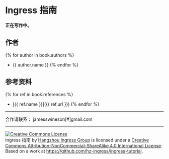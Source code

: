 # Ingress 指南

**正在写作中。**

## 作者

{% for author in book.authors %}
  - {{ author.name }}
{% endfor %}

## 参考资料

{% for ref in book.references %}
  - [{{ ref.name }}]({{ ref.url }})
{% endfor %}

-------------

合作请联系： jamesswineson[#]gmail.com

-------------

<a rel="license" href="http://creativecommons.org/licenses/by-nc-sa/4.0/"><img alt="Creative Commons License" style="border-width:0" src="https://i.creativecommons.org/l/by-nc-sa/4.0/88x31.png" /></a><br /><span xmlns:dct="http://purl.org/dc/terms/" href="http://purl.org/dc/dcmitype/Text" property="dct:title" rel="dct:type">Ingress 指南</span> by <a xmlns:cc="http://creativecommons.org/ns#" href="https://www.gitbook.com/book/hz-ingress/ingress-tutorial/" property="cc:attributionName" rel="cc:attributionURL">Hangzhou Ingress Group</a> is licensed under a <a rel="license" href="http://creativecommons.org/licenses/by-nc-sa/4.0/">Creative Commons Attribution-NonCommercial-ShareAlike 4.0 International License</a>.<br />Based on a work at <a xmlns:dct="http://purl.org/dc/terms/" href="https://github.com/hz-ingress/ingress-tutorial" rel="dct:source">https://github.com/hz-ingress/ingress-tutorial</a>.

